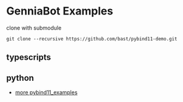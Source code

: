 # GenniaBot Examples

clone with submodule

```
git clone --recursive https://github.com/bast/pybind11-demo.git
```

## typescripts

## python

- [more pybind11_examples](https://github.com/tdegeus/pybind11_examples)
